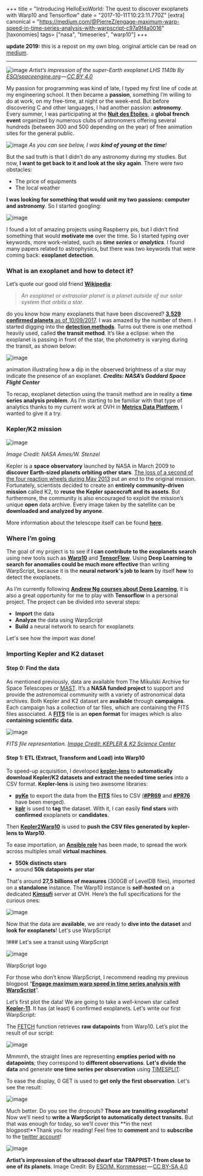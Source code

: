 +++
title = "Introducing HelloExoWorld: The quest to discover exoplanets with Warp10 and Tensorflow"
date = "2017-10-11T10:23:11.770Z"
[extra]
canonical = "https://medium.com/@PierreZ/engage-maximum-warp-speed-in-time-series-analysis-with-warpscript-c97a9f4a0016"
[taxonomies]
tags= ["nasa", "timeseries", "warp10"]
+++

**update 2019:** this is a repost on my own blog. original article can be read on [medium](https://medium.com/helloexoworld/introducing-helloexoworld-the-quest-to-discover-exoplanets-with-warp10-and-tensorflow-e50f6e669915).

---

![image](/images/introducing-helloexoworld-the-quest-to-discover-exoplanets-with-warp10-and-tensorflow/1.jpeg)
*Artist’s impression of the super-Earth exoplanet LHS 1140b By [ESO/spaceengine.org](https://www.eso.org/public/images/eso1712a/) — [CC BY 4.0](http://creativecommons.org/licenses/by/4.0)*

My passion for programming was kind of late, I typed my first line of code at my engineering school. It then became a **passion**, something I’m willing to do at work, on my free-time, at night or the week-end. But before discovering C and other languages, I had another passion: **astronomy**. Every summer, I was participating at the [**Nuit des Etoiles**](https://www.afastronomie.fr/les-nuits-des-etoiles), a **global french event** organized by numerous clubs of astronomers offering several hundreds (between 300 and 500 depending on the year) of free animation sites for the general public.

![image](/images/introducing-helloexoworld-the-quest-to-discover-exoplanets-with-warp10-and-tensorflow/2.png)
*As you can see below, I was **kind of young at the time**!*

But the sad truth is that I didn’t do any astronomy during my studies. But now, **I want to get back to it and look at the sky again**. There were two obstacles:

* The price of equipments
* The local weather

**I was looking for something that would unit my two passions: computer and astronomy**. So I started googling:

![image](/images/introducing-helloexoworld-the-quest-to-discover-exoplanets-with-warp10-and-tensorflow/3.png)

I found a lot of amazing projects using Raspberry pis, but I didn’t find something that would **motivate me** over the time. So I started typing over keywords, more work-related, such as ***time series*** or ***analytics***. I found many papers related to astrophysics, but there was two keywords that were coming back: **exoplanet detection**.

### What is an exoplanet and how to detect it?

Let’s quote our good old friend [**Wikipedia**](https://en.wikipedia.org/wiki/Exoplanet):
> *An exoplanet or extrasolar planet is a planet outside of our solar system that orbits a star.*

do you know how many exoplanets that have been discovered? [**3,529 confirmed planets** as of 10/09/2017](https://exoplanetarchive.ipac.caltech.edu/). I was amazed by the number of them. I started digging into the [**detection methods**](https://en.wikipedia.org/wiki/Methods_of_detecting_exoplanets). Turns out there is one method heavily used, called **the transit method**. It’s like a eclipse: when the exoplanet is passing in front of the star, the photometry is varying during the transit, as shown below:

![image](/images/introducing-helloexoworld-the-quest-to-discover-exoplanets-with-warp10-and-tensorflow/4.gif)

animation illustrating how a dip in the observed brightness of a star may indicate the presence of an exoplanet. ***Credits: NASA’s Goddard Space Flight Center***

To recap, exoplanet detection using the transit method are in reality a **time series analysis problem**. As I’m starting to be familiar with that type of analytics thanks to my current work at OVH in [**Metrics Data Platform**](https://www.ovh.com/fr/data-platforms/metrics/), I wanted to give it a try.

### Kepler/K2 mission

![image](/images/introducing-helloexoworld-the-quest-to-discover-exoplanets-with-warp10-and-tensorflow/5.jpeg)

*Image Credit: NASA Ames/W. Stenzel*

Kepler is a **space observatory** launched by NASA in March 2009 to **discover Earth-sized planets orbiting other stars**. [The loss of a second of the four reaction wheels during May 2013](https://www.nasa.gov/feature/ames/nasas-k2-mission-the-kepler-space-telescopes-second-chance-to-shine) put an end to the original mission. Fortunately, scientists decided to create an **entirely community-driven mission** called K2, to **reuse the Kepler spacecraft and its assets**. But furthermore, the community is also encouraged to exploit the mission’s unique **open** data archive. Every image taken by the satellite can be **downloaded and analyzed by anyone**.

More information about the telescope itself can be found [**here**](https://keplerscience.arc.nasa.gov/the-kepler-space-telescope.html).

### Where I’m going

The goal of my project is to see if **I can contribute to the exoplanets search** using new tools such as [**Warp10**](http://www.warp10.io) and [**TensorFlow**](https://tensorflow.org/). Using **Deep Learning to search for anomalies could be much more effective** than writing WarpScript, because it is the **neural network&#39;s job to learn** by itself **how** to detect the exoplanets.

As I’m currently following [**Andrew Ng courses about Deep Learning**](https://www.coursera.org/learn/neural-networks-deep-learning), it is also a great opportunity for me to play with **Tensorflow** in a personal project. The project can be divided into several steps:

* **Import** the data
* **Analyze** the data using WarpScript
* **Build** a neural network to search for exoplanets

Let&#39;s see how the import was done!

### Importing Kepler and K2 dataset

#### Step 0: Find the data

As mentioned previously, data are available from The Mikulski Archive for Space Telescopes or [MAST](https://archive.stsci.edu/). It’s a **NASA funded project** to support and provide the astronomical community with a variety of astronomical data archives. Both Kepler and K2 dataset are **available** through **campaigns**. Each campaign has a collection of tar files, which are containing the FITS files associated. A [**FITS**](https://en.wikipedia.org/wiki/FITS) file is an **open format** for images which is also **containing scientific data**.

![image](/images/introducing-helloexoworld-the-quest-to-discover-exoplanets-with-warp10-and-tensorflow/6.png)

*FITS file representation.* [_Image Credit: KEPLER &amp; K2 Science Center_](https://keplerscience.arc.nasa.gov/k2-observing.html)

#### Step 1: ETL (Extract, Transform and Load) into Warp10

To speed-up acquisition, I developed [**kepler-lens**](https://github.com/PierreZ/kepler-lens) to **automatically** **download Kepler/K2 datasets and extract the needed time series** into a CSV format. **Kepler-lens** is using two awesome libraries:

* [**pyKe**](https://github.com/KeplerGO/PyKE) to export the data from the [**FITS**](https://en.wikipedia.org/wiki/FITS) files to CSV ([**#PR69**](https://github.com/KeplerGO/PyKE/pull/69) and [**#PR76**](https://github.com/KeplerGO/PyKE/pull/76)  have been merged).
* [**kplr**](https://github.com/dfm/kplr) is used to **tag** the dataset. With it, I can easily **find stars** with **confirmed** exoplanets or **candidates**.

Then [**Kepler2Warp10**](https://github.com/PierreZ/kepler2warp10) is used to **push the CSV files generated by kepler-lens to Warp10**.

To ease importation, an [**Ansible role**](https://github.com/PierreZ/kepler2warp10-ansible)  has been made, to spread the work across multiples small **virtual machines**.

* **550k distincts stars**
* around **50k datapoints per star**

That&#39;s around **27,5 billions of measures** (300GB of LevelDB files), imported on a **standalone** instance. The Warp10 instance is **self-hosted** on a dedicated [**Kimsufi**](https://www.kimsufi.com/) server at OVH. Here’s the full specifications for the curious ones:

![image](/images/introducing-helloexoworld-the-quest-to-discover-exoplanets-with-warp10-and-tensorflow/7.png)

Now that the data are **available**, we are ready to **dive into the dataset** and **look for exoplanets**! Let&#39;s use WarpScript

!### Let&#39;s see a transit using WarpScript

![image](/images/introducing-helloexoworld-the-quest-to-discover-exoplanets-with-warp10-and-tensorflow/8.png)

WarpScript logo

For those who don’t know WarpScript, I recommend reading my previous blogpost “[**Engage maximum warp speed in time series analysis with WarpScript**](https://medium.com/@PierreZ/engage-maximum-warp-speed-in-time-series-analysis-with-warpscript-c97a9f4a0016)”.

Let’s first plot the data! We are going to take a well-known star called [**Kepler-11**](https://en.wikipedia.org/wiki/Kepler-11). It has (at least) 6 confirmed exoplanets. Let&#39;s write our first WarpScript:

The [FETCH](http://www.warp10.io/reference/functions/function_FETCH) function retrieves **raw datapoints** from Warp10. Let’s plot the result of our script:

![image](/images/introducing-helloexoworld-the-quest-to-discover-exoplanets-with-warp10-and-tensorflow/9.png)

Mmmmh, the straight lines are representing **empties period with no datapoints**; they correspond to **different observations**. **Let&#39;s divide the data** and generate **one time series per observation** using [TIMESPLIT](http://www.warp10.io/reference/functions/function_TIMESPLIT/):

To ease the display, 0 GET is used to **get only the first observation**. Let&#39;s see the result:

![image](/images/introducing-helloexoworld-the-quest-to-discover-exoplanets-with-warp10-and-tensorflow/10.png)

Much better. Do you see the dropouts? **Those are transiting exoplanets!** Now we’ll need to **write a WarpScript to automatically detect transits.** But that was enough for today, so we’ll cover this **in the next blogpost!**Thank you for reading! Feel free to **comment** and to **subscribe** to the [twitter account](https://twitter.com/helloexoworld)!

![image](/images/introducing-helloexoworld-the-quest-to-discover-exoplanets-with-warp10-and-tensorflow/11.jpeg)

**Artist’s impression of the ultracool dwarf star TRAPPIST-1 from close to one of its planets**. Image Credit: By [ESO/M. Kornmesser](http://www.eso.org/public/images/eso1615b/) — [CC BY-SA 4.0](https://creativecommons.org/licenses/by-sa/4.0)
